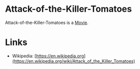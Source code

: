 # Attack-of-the-Killer-Tomatoes

Attack-of-the-Killer-Tomatoes is a [Movie](200300000.md).

# Links

- Wikipedia: [https://en.wikipedia.org](https://en.wikipedia.org/wiki/Attack_of_the_Killer_Tomatoes)

